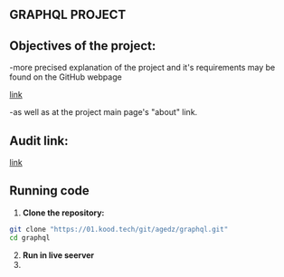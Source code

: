 ## GRAPHQL PROJECT


## Objectives of the project:

-more precised explanation of the project and it's requirements may be found on the GitHub webpage

[link](https://github.com/01-edu/public/tree/master/subjects/graphql)

-as well as at the project main page's "about" link.

## Audit link:

[link](https://github.com/01-edu/public/tree/master/subjects/graphql/audit)

## Running code

1. **Clone the repository:**

```bash
git clone "https://01.kood.tech/git/agedz/graphql.git"
cd graphql
```

2. **Run in live seerver**
3. 